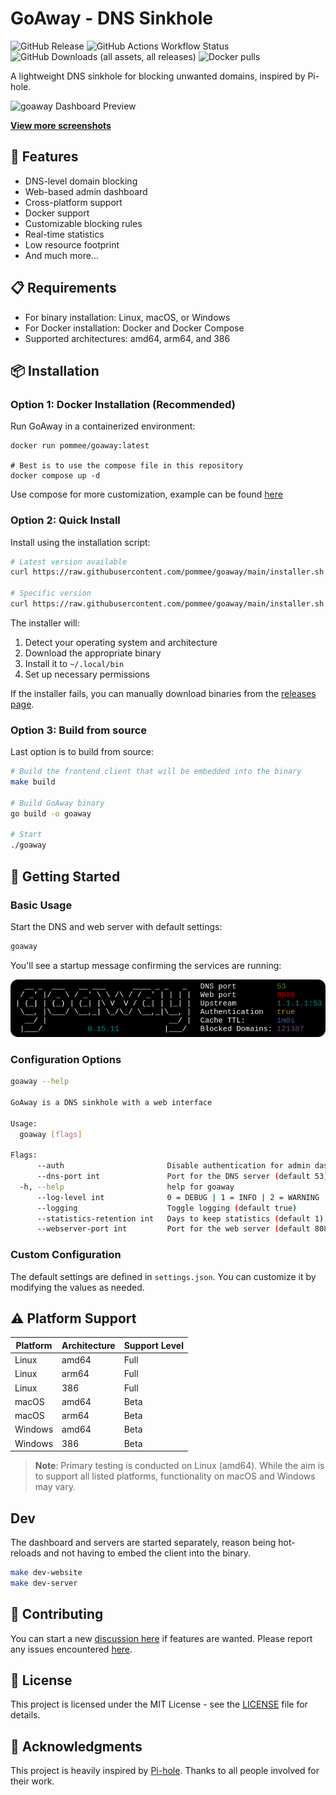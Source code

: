 # GoAway - DNS Sinkhole

![GitHub Release](https://img.shields.io/github/v/release/pommee/goaway)
![GitHub Actions Workflow Status](https://img.shields.io/github/actions/workflow/status/pommee/goaway/release.yml)
![GitHub Downloads (all assets, all releases)](https://img.shields.io/github/downloads/pommee/goaway/total?color=cornflowerblue)
![Docker pulls](https://img.shields.io/docker/pulls/pommee/goaway)

A lightweight DNS sinkhole for blocking unwanted domains, inspired by Pi-hole.

![goaway Dashboard Preview](./resources/dashboard.png)

**[View more screenshots](./resources/PREVIEW.md)**

## 🌟 Features

- DNS-level domain blocking
- Web-based admin dashboard
- Cross-platform support
- Docker support
- Customizable blocking rules
- Real-time statistics
- Low resource footprint
- And much more...

## 📋 Requirements

- For binary installation: Linux, macOS, or Windows
- For Docker installation: Docker and Docker Compose
- Supported architectures: amd64, arm64, and 386

## 📦 Installation

### Option 1: Docker Installation (Recommended)

Run GoAway in a containerized environment:

```shell
docker run pommee/goaway:latest

# Best is to use the compose file in this repository
docker compose up -d
```

Use compose for more customization, example can be found [here](https://github.com/pommee/goaway/blob/main/docker-compose.yml)

### Option 2: Quick Install

Install using the installation script:

```bash
# Latest version available
curl https://raw.githubusercontent.com/pommee/goaway/main/installer.sh | sh /dev/stdin

# Specific version
curl https://raw.githubusercontent.com/pommee/goaway/main/installer.sh | sh /dev/stdin 0.40.4
```

The installer will:

1. Detect your operating system and architecture
2. Download the appropriate binary
3. Install it to `~/.local/bin`
4. Set up necessary permissions

If the installer fails, you can manually download binaries from the [releases page](https://github.com/pommee/goaway/releases).

### Option 3: Build from source

Last option is to build from source:

```bash
# Build the frontend client that will be embedded into the binary
make build

# Build GoAway binary
go build -o goaway

# Start
./goaway
```

## 🚀 Getting Started

### Basic Usage

Start the DNS and web server with default settings:

```bash
goaway
```

You'll see a startup message confirming the services are running:

![Startup Screen](./resources/started.png)

### Configuration Options

```bash
goaway --help

GoAway is a DNS sinkhole with a web interface

Usage:
  goaway [flags]

Flags:
      --auth                       Disable authentication for admin dashboard (default true)
      --dns-port int               Port for the DNS server (default 53)
  -h, --help                       help for goaway
      --log-level int              0 = DEBUG | 1 = INFO | 2 = WARNING | 3 = ERROR (default 1)
      --logging                    Toggle logging (default true)
      --statistics-retention int   Days to keep statistics (default 1)
      --webserver-port int         Port for the web server (default 8080)
```

### Custom Configuration

The default settings are defined in `settings.json`. You can customize it by modifying the values as needed.

## ⚠️ Platform Support

| Platform | Architecture | Support Level |
| -------- | ------------ | ------------- |
| Linux    | amd64        | Full          |
| Linux    | arm64        | Full          |
| Linux    | 386          | Full          |
| macOS    | amd64        | Beta          |
| macOS    | arm64        | Beta          |
| Windows  | amd64        | Beta          |
| Windows  | 386          | Beta          |

> **Note**: Primary testing is conducted on Linux (amd64). While the aim is to support all listed platforms, functionality on macOS and Windows may vary.

## Dev

The dashboard and servers are started separately, reason being hot-reloads and not having to embed the client into the binary.

```bash
make dev-website
make dev-server
```

## 💫 Contributing

You can start a new [discussion here](https://github.com/pommee/goaway/discussions) if features are wanted.
Please report any issues encountered [here](https://github.com/pommee/goaway/issues/new).

## 📜 License

This project is licensed under the MIT License - see the [LICENSE](LICENSE) file for details.

## 🙏 Acknowledgments

This project is heavily inspired by [Pi-hole](https://github.com/pi-hole/pi-hole). Thanks to all people involved for their work.
